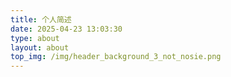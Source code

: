 ```yaml
---
title: 个人简述
date: 2025-04-23 13:03:30
type: about
layout: about
top_img: /img/header_background_3_not_nosie.png
---
```


